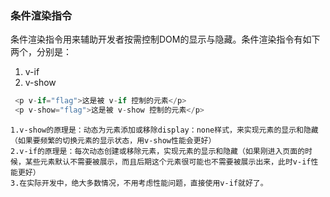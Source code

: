 ### 条件渲染指令
条件渲染指令用来辅助开发者按需控制DOM的显示与隐藏。条件渲染指令有如下两个，分别是：
1. v-if
2. v-show

```js
 <p v-if="flag">这是被 v-if 控制的元素</p>
 <p v-show="flag">这是被 v-show 控制的元素</p>
```

```
1.v-show的原理是：动态为元素添加或移除display：none样式，来实现元素的显示和隐藏（如果要频繁的切换元素的显示状态，用v-show性能会更好）
2.v-if的原理是：每次动态创建或移除元素，实现元素的显示和隐藏（如果刚进入页面的时候，某些元素默认不需要被展示，而且后期这个元素很可能也不需要被展示出来，此时v-if性能更好）
3.在实际开发中，绝大多数情况，不用考虑性能问题，直接使用v-if就好了。
```
